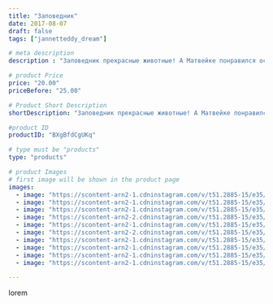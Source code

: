 ```yaml
---
title: "Заповедник"
date: 2017-08-07
draft: false
tags: ["jannetteddy_dream"]

# meta description
description : "Заповедник прекрасные животные! А Матвейке понравился ослик 😂#заповедник #зубр #медведь #черныйлебедь #ослик"

# product Price
price: "20.00"
priceBefore: "25.00"

# Product Short Description
shortDescription: "Заповедник прекрасные животные! А Матвейке понравился ослик 😂#заповедник #зубр #медведь #черныйлебедь #ослик"

#product ID
productID: "BXgBfdCgUKq"

# type must be "products"
type: "products"

# product Images
# first image will be shown in the product page
images:
  - image: "https://scontent-arn2-1.cdninstagram.com/v/t51.2885-15/e35/20633564_670353979840462_4647379584658964480_n.jpg?_nc_ht=scontent-arn2-1.cdninstagram.com&_nc_cat=110&_nc_ohc=1ZmQAVc8-GAAX_j0EKW&se=7&tp=1&oh=84d06524778f2f6c8823edac64b7639e&oe=605B8C3B&ig_cache_key=MTU3NjI2NTEwNDEzODI4MDcxMg%3D%3D.2"
  - image: "https://scontent-arn2-1.cdninstagram.com/v/t51.2885-15/e35/20589710_161311701100098_7407027416733843456_n.jpg?_nc_ht=scontent-arn2-1.cdninstagram.com&_nc_cat=106&_nc_ohc=pgv5AAYOBysAX8StwZe&se=7&tp=1&oh=d805fd9463ee38695daa947697a9be15&oe=605C176E&ig_cache_key=MTU3NjI2NTIwOTM3MzMzNzU2Ng%3D%3D.2"
  - image: "https://scontent-arn2-1.cdninstagram.com/v/t51.2885-15/e35/20688571_1890334907898967_9173486326719184896_n.jpg?_nc_ht=scontent-arn2-1.cdninstagram.com&_nc_cat=107&_nc_ohc=Y2YA9S_PB34AX-RMp7o&se=7&tp=1&oh=8ed2d1cfb9b68ee478069775cf277938&oe=605CF4B9&ig_cache_key=MTU3NjI2NDkxMTE3NTEwNjA0MA%3D%3D.2"
  - image: "https://scontent-arn2-2.cdninstagram.com/v/t51.2885-15/e35/20633299_110210949653592_926404628768096256_n.jpg?_nc_ht=scontent-arn2-2.cdninstagram.com&_nc_cat=100&_nc_ohc=gnOjt6XZfXgAX9yb1Y5&se=7&tp=1&oh=1f11627b0fd74b54737206a041623952&oe=605CAB64&ig_cache_key=MTU3NjI2NTEwMTg0ODMxMjMzMQ%3D%3D.2"
  - image: "https://scontent-arn2-1.cdninstagram.com/v/t51.2885-15/e35/20634657_122366815069444_5672820773383831552_n.jpg?_nc_ht=scontent-arn2-1.cdninstagram.com&_nc_cat=104&_nc_ohc=7QOjLqhW7JQAX9DZjhh&se=7&tp=1&oh=551c123936b23dd6541dcf2447a48e59&oe=605A0BFE&ig_cache_key=MTU3NjI2NTYwNDg0NTk3OTA4OA%3D%3D.2"
  - image: "https://scontent-arn2-2.cdninstagram.com/v/t51.2885-15/e35/20686696_883931958423473_5588794131989135360_n.jpg?_nc_ht=scontent-arn2-2.cdninstagram.com&_nc_cat=105&_nc_ohc=oYdZZy2L4hUAX_NW980&se=7&tp=1&oh=5ce5bb279a2a6dd74e30bc485ffcdba7&oe=605B659D&ig_cache_key=MTU3NjI2NTc4MzU0MDA2ODc3OA%3D%3D.2"
  - image: "https://scontent-arn2-1.cdninstagram.com/v/t51.2885-15/e35/20686743_268050597029776_8803185430552903680_n.jpg?_nc_ht=scontent-arn2-1.cdninstagram.com&_nc_cat=104&_nc_ohc=arOZTozHydEAX8lnV5b&se=7&tp=1&oh=f2b93c8856815b51090c381b0df947d5&oe=605A4545&ig_cache_key=MTU3NjI2NTM2NTQyNjU4ODI4MA%3D%3D.2"
  - image: "https://scontent-arn2-1.cdninstagram.com/v/t51.2885-15/e35/20688331_373685013048022_6907854630986711040_n.jpg?_nc_ht=scontent-arn2-1.cdninstagram.com&_nc_cat=110&_nc_ohc=cq5I2j7NhpgAX95ZhOr&se=7&tp=1&oh=4c7c19df34491e110aa15359140403cc&oe=605ABA56&ig_cache_key=MTU3NjI2NTgyOTM0MTgxMTMyOA%3D%3D.2"
  - image: "https://scontent-arn2-1.cdninstagram.com/v/t51.2885-15/e35/20633595_1991823647771269_3230430132376174592_n.jpg?_nc_ht=scontent-arn2-1.cdninstagram.com&_nc_cat=101&_nc_ohc=c0ur0NovvE8AX_A8DyD&se=7&tp=1&oh=8f2a324ed0ef856232fa7eee80c3f2c0&oe=605B156F&ig_cache_key=MTU3NjI2NTc0MzA4MTkxNTg2Nw%3D%3D.2"
  - image: "https://scontent-arn2-1.cdninstagram.com/v/t51.2885-15/e35/20633687_141572426430706_72788507277393920_n.jpg?_nc_ht=scontent-arn2-1.cdninstagram.com&_nc_cat=110&_nc_ohc=wbwulcPx3eUAX8nrPNb&se=7&tp=1&oh=cd004a3bf2aaf17b0c04e9fbeb5ad28e&oe=605B5EAA&ig_cache_key=MTU3NjI2NTk0MDI4MTEzMzgwNA%3D%3D.2"

---
```

lorem
